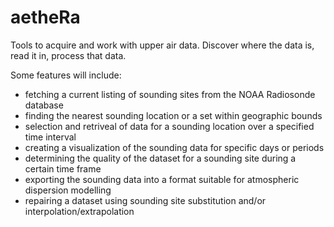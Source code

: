 aetheRa
=======

Tools to acquire and work with upper air data. Discover where the data is, read it in, process that data.

Some features will include:

- fetching a current listing of sounding sites from the NOAA Radiosonde database
- finding the nearest sounding location or a set within geographic bounds
- selection and retriveal of data for a sounding location over a specified time interval
- creating a visualization of the sounding data for specific days or periods
- determining the quality of the dataset for a sounding site during a certain time frame
- exporting the sounding data into a format suitable for atmospheric dispersion modelling
- repairing a dataset using sounding site substitution and/or interpolation/extrapolation
